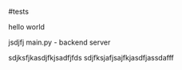 #tests

hello world


jsdjfj
main.py - backend server


sdjksfjkasdjfkjsadfjfds
sdjfksjafjsajfkjasdfjassdafff
